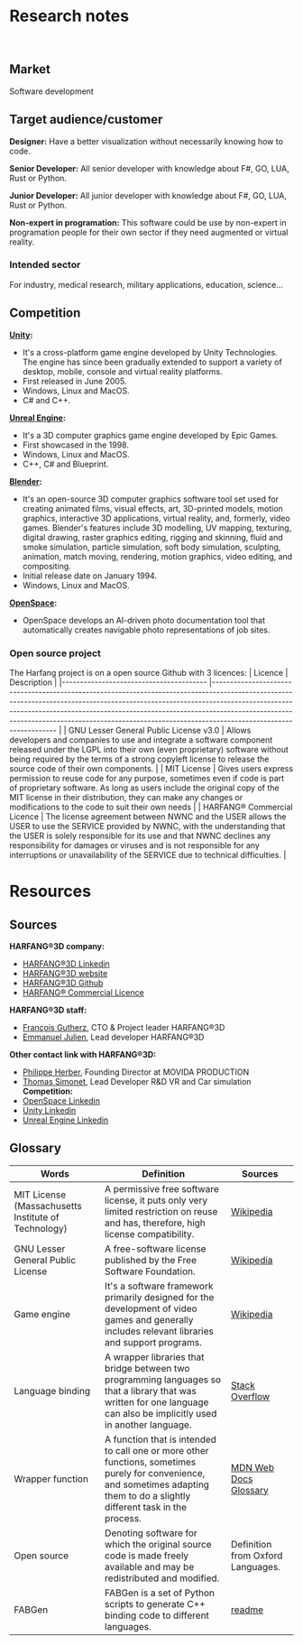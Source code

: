 <!-- this is an example, use your needs and goals to start your research process -->
​
# Research notes
​
## Market
​Software development
​
## Target audience/customer
**Designer:** Have a better visualization without necessarily knowing how to code.

**Senior Developer:** All senior developer with knowledge about F#, GO, LUA, Rust or Python.

**Junior Developer:** All junior developer with knowledge about F#, GO, LUA, Rust or Python.

**Non-expert in programation:** This software could be use by non-expert in programation people for their own sector if they need augmented or virtual reality.

### Intended sector
​For industry, medical research, military applications, education, science...

## Competition
**[Unity](https://unity.com/):**
- It's a cross-platform game engine developed by Unity Technologies. The engine has since been gradually extended to support a variety of desktop, mobile, console and virtual reality platforms.
- First released in June 2005.
- Windows, Linux and MacOS.
- C# and C++.

**[Unreal Engine](https://www.unrealengine.com/en-US/):**
- It's a 3D computer graphics game engine developed by Epic Games. 
- First showcased in the 1998.
- Windows, Linux and MacOS.
- C++, C# and Blueprint.

**[Blender](https://www.blender.org/):**
- It's an open-source 3D computer graphics software tool set used for creating animated films, visual effects, art, 3D-printed models, motion graphics, interactive 3D applications, virtual reality, and, formerly, video games. Blender's features include 3D modelling, UV mapping, texturing, digital drawing, raster graphics editing, rigging and skinning, fluid and smoke simulation, particle simulation, soft body simulation, sculpting, animation, match moving, rendering, motion graphics, video editing, and compositing.
- Initial release date on January 1994.
- Windows, Linux and MacOS.

**[OpenSpace](https://www.openspace.ai/):**
- OpenSpace develops an AI-driven photo documentation tool that automatically creates navigable photo representations of job sites.
​
### Open source project
The Harfang project is on a open source Github with 3 licences:
| Licence                               	| Description                                                                                                                                                                                                                                                                                                                                               	|
|----------------------------------------	|-----------------------------------------------------------------------------------------------------------------------------------------------------------------------------------------------------------------------------------------------------------------------------------------------------------------------------------------------------------	|
| GNU Lesser General Public License v3.0 	| Allows developers and companies to use and integrate a software component released under the LGPL into their own (even proprietary) software without being required by the terms of a strong copyleft license to release the source code of their own components.                                                                                         	|
| MIT License                            	| Gives users express permission to reuse code for any purpose, sometimes even if code is part of proprietary software. As long as users include the original copy of the MIT license in their distribution, they can make any changes or modifications to the code to suit their own needs                                                                 	|
| HARFANG® Commercial Licence            	| The license agreement between NWNC and the USER allows the USER to use the SERVICE provided by NWNC, with the understanding that the USER is solely responsible for its use and that NWNC declines any responsibility for damages or viruses and is not responsible for any interruptions or unavailability of the SERVICE due to technical difficulties. 	|

# Resources
## Sources
<!-- think also of sources to follow (people and keywords on Linkedin for example, a specialized blog or news outlet) -->
​**​HARFANG®3D company:**
- [​HARFANG®3D Linkedin](https://www.linkedin.com/company/harfang3d/)
- [​HARFANG®3D website](https://www.harfang3d.com/en_US/)
- [​HARFANG®3D Github](https://github.com/harfang3d)
- [​HARFANG® Commercial Licence](https://github.com/harfang3d/harfang3d/blob/main/LICENSE-HARFANG-COMMERCIAL)

**​HARFANG®3D staff:**
- [François Gutherz](https://www.linkedin.com/in/astrofra/), CTO & Project leader HARFANG®3D
- [Emmanuel Julien](https://www.linkedin.com/in/ejulien/), Lead developer HARFANG®3D

**Other contact link with ​HARFANG®3D:**
- [Philippe Herber](https://www.linkedin.com/in/philippe-herber-9787929/), Founding Director at MOVIDA PRODUCTION
- [Thomas Simonet](https://www.linkedin.com/in/thomas-simonnet-39968480/), Lead Developer R&D VR and Car simulation
​
**Competition:**
- [OpenSpace Linkedin](https://www.linkedin.com/company/openspace.ai/)
- [Unity Linkedin](https://www.linkedin.com/company/unity/)
- [Unreal Engine Linkedin](https://www.linkedin.com/showcase/unreal-engine-for-design-visualization/)

## Glossary
<!-- write down all the words specific to the product's field, or any technical field you're working in, with a short definition -->

| Words                                               	| Definition                                                                                                                                                                     	| Sources                                                                                  	|
|-----------------------------------------------------	|--------------------------------------------------------------------------------------------------------------------------------------------------------------------------------	|------------------------------------------------------------------------------------------	|
| MIT License (Massachusetts Institute of Technology) 	| A permissive free software license, it puts only very limited restriction on reuse and has, therefore, high license compatibility.                                             	| [Wikipedia](https://en.wikipedia.org/wiki/MIT_License)                                   	|
| GNU Lesser General Public License                   	| A free-software license published by the Free Software Foundation.                                                                                                             	| [Wikipedia](https://en.wikipedia.org/wiki/GNU_Lesser_General_Public_License)             	|
| Game engine                                         	| It's a software framework primarily designed for the development of video games and generally includes relevant libraries and support programs.                                	| [Wikipedia](https://en.wikipedia.org/wiki/Game_engine)                                   	|
| Language binding                                    	| A wrapper libraries that bridge between two programming languages so that a library that was written for one language can also be implicitly used in another language.         	| [Stack Overflow](https://stackoverflow.com/questions/25865/what-is-a-language-binding)  	|
| Wrapper function                                    	| A function that is intended to call one or more other functions, sometimes purely for convenience, and sometimes adapting them to do a slightly different task in the process. 	| [MDN Web Docs Glossary](https://developer.mozilla.org/en-US/docs/Glossary/Wrapper)       	|
| Open source                                         	| Denoting software for which the original source code is made freely available and may be redistributed and modified.                                                           	| Definition from Oxford Languages.                                                       	|
| FABGen                                              	| FABGen is a set of Python scripts to generate C++ binding code to different languages.                                                                                         	| [readme](https://github.com/ejulien/FABGen#readme)                                       	|
​
